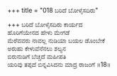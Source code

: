 +++
title = "018 ಬರಿದೆ ಬೋಳೈಸದಿರು"

+++
ಬರಿದೆ ಬೋಳೈಸದಿರು ಕಾರ್ಯದ  
ಹೊರಿಗೆಯೇನದ ಹೇಳು ಮೇಗಡೆ  
ಮೆರೆವವರು ನಾವಲ್ಲ ನುಡಿಯಾ ಬಯಲ ಡೊಂಬೇಕೆ  
ಅರುಹು ಕೇಳುವೆನೆನಲು ಶಲ್ಯನ  
ಬಿರುನುಡಿಗೆ ಬೆಚ್ಚದೆ ಮಹೀಪತಿ  
ಯರಿವು ತಪ್ಪದೆ ಬಿನ್ನವಿಸಿದನು ಮಾದ್ರ ರಾಜಂಗೆ      ॥18॥
